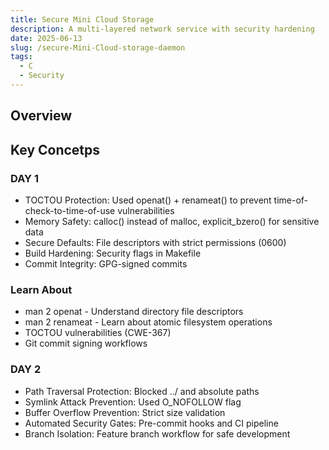 ```yaml
---
title: Secure Mini Cloud Storage 
description: A multi-layered network service with security hardening
date: 2025-06-13
slug: /secure-Mini-Cloud-storage-daemon
tags:
  - C
  - Security
---
```


## Overview


## Key Concetps


### DAY 1

- TOCTOU Protection: Used openat() + renameat() to prevent time-of-check-to-time-of-use vulnerabilities
- Memory Safety: calloc() instead of malloc, explicit_bzero() for sensitive data
- Secure Defaults: File descriptors with strict permissions (0600)
- Build Hardening: Security flags in Makefile
- Commit Integrity: GPG-signed commits

### Learn About

- man 2 openat - Understand directory file descriptors
- man 2 renameat - Learn about atomic filesystem operations
- TOCTOU vulnerabilities (CWE-367)
- Git commit signing workflows

### DAY 2

- Path Traversal Protection: Blocked ../ and absolute paths
- Symlink Attack Prevention: Used O_NOFOLLOW flag
- Buffer Overflow Prevention: Strict size validation
- Automated Security Gates: Pre-commit hooks and CI pipeline
- Branch Isolation: Feature branch workflow for safe development
